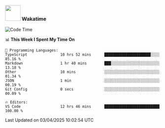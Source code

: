 ### <img src="https://media.giphy.com/media/VgCDAzcKvsR6OM0uWg/giphy.gif" width="50"> Wakatime

  <!--START_SECTION:waka-->
![Code Time](http://img.shields.io/badge/Code%20Time-1%2C534%20hrs%2038%20mins-blue)

📊 **This Week I Spent My Time On** 

```text
💬 Programming Languages: 
TypeScript               10 hrs 52 mins      █████████████████████░░░░   85.16 % 
Markdown                 1 hr 40 mins        ███░░░░░░░░░░░░░░░░░░░░░░   13.18 % 
Other                    10 mins             ░░░░░░░░░░░░░░░░░░░░░░░░░   01.34 % 
JSON                     1 min               ░░░░░░░░░░░░░░░░░░░░░░░░░   00.19 % 
Git Config               0 secs              ░░░░░░░░░░░░░░░░░░░░░░░░░   00.09 % 

🔥 Editors: 
VS Code                  12 hrs 46 mins      █████████████████████████   100.00 % 
```


 Last Updated on 03/04/2025 10:02:54 UTC
<!--END_SECTION:waka-->
